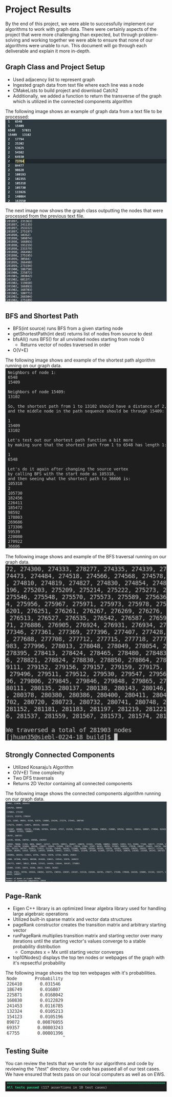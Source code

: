 # Project Results

By the end of this project, we were able to successfully implement our algorithms to work with graph data. There were certainly aspects of the project that were more challenging than expected, but through problem-solving and working together we were able to ensure that none of our algorithms were unable to run. This document will go through each deliverable and explain it more in-depth.

## Graph Class and Project Setup

* Used adjacency list to represent graph
* Ingested graph data from text file where each line was a node
* CMakeLists to build project and download Catch2
* Additionally, we added a function to return the transverse of the graph which is utilized in the connected components algorithm

The following image shows an example of graph data from a text file to be processed:
![image](./images/graph_data.png)


The next image now shows the graph class outputting the nodes that were processed from the previous text file.
![image](./images/graph_ingestion.png)


## BFS and Shortest Path

* BFS(int source) runs BFS from a given starting node
* getShortestPath(int dest) returns list of nodes from source to dest
* bfsAll() runs BFS() for all unvisited nodes starting from node 0
    * Returns vector of nodes traversed in order
* O(V+E)

The following image shows and example of the shortest path algorithm running on our graph data.
![image](./images/shortest_path.png)

The following image shows and example of the BFS traversal running on our graph data.
![image](./images/BFS.png)

## Strongly Connected Components

* Utilized Kosaraju’s Algorithm
* O(V+E) Time complexity
* Two DFS traversals
* Returns 2D Vector containing all connected components

The following image shows the connected components algorithm running on our graph data.
![image](./images/components.png)

## Page-Rank

* Eigen C++ library is an optimized linear algebra library used for handling large algebraic operations
* Utilized built-in sparse matrix and vector data structures
* pageRank constructor creates the transition matrix and arbitrary starting vector
* runPageRank multiplies transition matrix and starting vector over many iterations until the starting vector's values converge to a stable probability distribution
    * Computes x = Mx until starting vector converges
* top10Nodes() displays the top ten nodes or webpages of the graph with it's repsectful probability

The following image shows the top ten webpages with it's probabilities.
![image](./images/pagerank.PNG)

## Testing Suite

You can review the tests that we wrote for our algorithms and code by reviewing the "/test" directory. Our code has passed all of our test cases. We have ensured that tests pass on our local computers as well as on EWS.

![image](./images/test.PNG)
